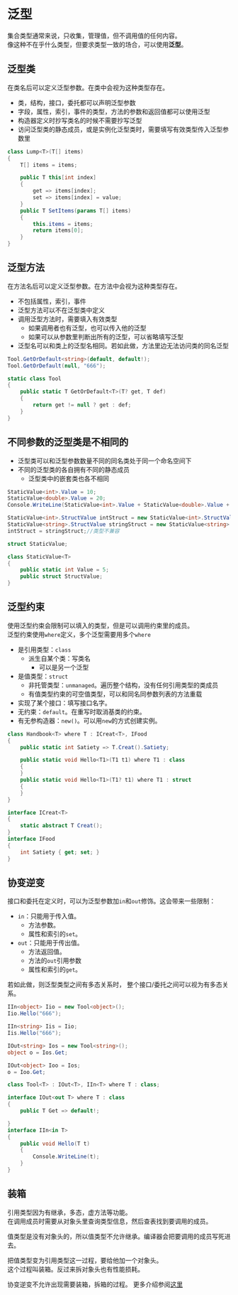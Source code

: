 ﻿# 泛型

集合类型通常来说，只收集，管理值，但不调用值的任何内容。  
像这种不在乎什么类型，但要求类型一致的场合，可以使用**泛型**。

## 泛型类

在类名后可以定义泛型参数。在类中会视为这种类型存在。

- 类，结构，接口，委托都可以声明泛型参数
- 字段，属性，索引，事件的类型，方法的参数和返回值都可以使用泛型
- 构造器定义时抄写类名的时候不需要抄写泛型
- 访问泛型类的静态成员，或是实例化泛型类时，需要填写有效类型传入泛型参数里

```csharp
class Lump<T>(T[] items)
{
	T[] items = items;

	public T this[int index]
	{
		get => items[index];
		set => items[index] = value;
	}
	public T SetItems(params T[] items)
	{
		this.items = items;
		return items[0];
	}
} 
```

## 泛型方法

在方法名后可以定义泛型参数。在方法中会视为这种类型存在。

- 不包括属性，索引，事件
- 泛型方法可以不在泛型类中定义
- 调用泛型方法时，需要填入有效类型
    - 如果调用者也有泛型，也可以传入他的泛型
	- 如果可以从参数里判断出所有的泛型，可以省略填写泛型
- 泛型名可以和类上的泛型名相同。若如此做，方法里边无法访问类的同名泛型

```csharp
Tool.GetOrDefault<string>(default, default!);
Tool.GetOrDefault(null, "666");

static class Tool
{
	public static T GetOrDefault<T>(T? get, T def)
	{
		return get != null ? get : def;
	}
}
```

## 不同参数的泛型类是不相同的

- 泛型类可以和泛型参数数量不同的同名类处于同一个命名空间下
- 不同的泛型类的各自拥有不同的静态成员
    - 泛型类中的嵌套类也各不相同

```csharp
StaticValue<int>.Value = 10;
StaticValue<double>.Value = 20;
Console.WriteLine(StaticValue<int>.Value + StaticValue<double>.Value + StaticValue<string>.Value);//35

StaticValue<int>.StructValue intStruct = new StaticValue<int>.StructValue();
StaticValue<string>.StructValue stringStruct = new StaticValue<string>.StructValue();
intStruct = stringStruct;//类型不兼容

struct StaticValue;

class StaticValue<T>
{
	public static int Value = 5;
	public struct StructValue;
}
```

## 泛型约束

使用泛型约束会限制可以填入的类型，但是可以调用约束里的成员。  
泛型约束使用`where`定义，多个泛型需要用多个`where`

- 是引用类型：`class`
    - 派生自某个类：写类名
    	- 可以是另一个泛型
- 是值类型：`struct`
    - 非托管类型：`unmanaged`。遍历整个结构，没有任何引用类型的类成员
	- 有值类型约束的可空值类型，可以和同名同参数列表的方法重载
- 实现了某个接口：填写接口名字。
- 无约束：`default`。在重写时取消基类的约束。
- 有无参构造器：`new()`。可以用`new`的方式创建实例。

```csharp
class Handbook<T> where T : ICreat<T>, IFood
{
	public static int Satiety => T.Creat().Satiety;

	public static void Hello<T1>(T1 t1) where T1 : class
	{
	}
	public static void Hello<T1>(T1? t1) where T1 : struct
	{
	}
}

interface ICreat<T>
{
	static abstract T Creat();
}
interface IFood
{
	int Satiety { get; set; }
}
```

## 协变逆变

接口和委托在定义时，可以为泛型参数加`in`和`out`修饰。这会带来一些限制：

- `in`：只能用于传入值。
  - 方法参数。
  - 属性和索引的`set`。 
- `out`：只能用于传出值。
  - 方法返回值。
  - 方法的`out`引用参数
  - 属性和索引的`get`。 

若如此做，则泛型类型之间有多态关系时，
整个接口/委托之间可以视为有多态关系。

```csharp
IIn<object> Iio = new Tool<object>();
Iio.Hello("666");

IIn<string> Iis = Iio;
Iis.Hello("666");

IOut<string> Ios = new Tool<string>();
object o = Ios.Get;

IOut<object> Ioo = Ios;
o = Ioo.Get;

class Tool<T> : IOut<T>, IIn<T> where T : class;

interface IOut<out T> where T : class
{
	public T Get => default!;

}
interface IIn<in T>
{
	public void Hello(T t)
	{
		Console.WriteLine(t);
	}
}
```

## 装箱

引用类型因为有继承，多态，虚方法等功能。  
在调用成员时需要从对象头里查询类型信息，然后查表找到要调用的成员。

值类型是没有对象头的，所以值类型不允许继承。编译器会把要调用的成员写死进去。

把值类型变为引用类型这一过程，要给他加一个对象头。  
这个过程叫装箱。反过来拆对象头也有性能损耗。

协变逆变不允许出现需要装箱，拆箱的过程。
更多介绍参阅[这里](https://learn.microsoft.com/zh-cn/dotnet/csharp/programming-guide/types/boxing-and-unboxing)